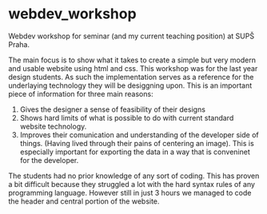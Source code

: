 # webdev_workshop
Webdev workshop for seminar (and my current teaching position) at SUPŠ Praha.

The main focus is to show what it takes to create a simple but very modern and usable website using html and css. This workshop was for the last year design students.
As such the implementation serves as a reference for the underlaying technology they will be desiggning upon. This is an important piece of information for three main reasons:
  1. Gives the designer a sense of feasibility of their designs
  2. Shows hard limits of what is possible to do with current standard website technology.
  3. Improves their comunication and understanding of the developer side of things. (Having lived through their pains of centering an image). This is especially important for exporting the data in a way that is conveninet for the developer.

The students had no prior knowledge of any sort of coding. This has proven a bit difficult because they struggled a lot with the hard syntax rules of any programming language. However still in just 3 hours we managed to code the header and central portion of the website.  
